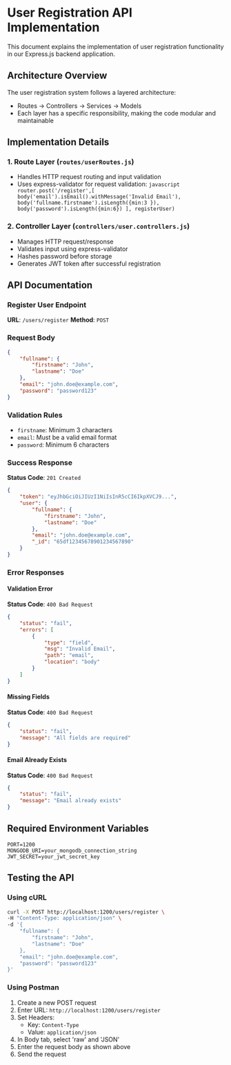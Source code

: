 # User Registration API Implementation

This document explains the implementation of user registration functionality in our Express.js backend application.

## Architecture Overview

The user registration system follows a layered architecture:

- Routes → Controllers → Services → Models
- Each layer has a specific responsibility, making the code modular and maintainable

## Implementation Details

### 1. Route Layer (`routes/userRoutes.js`)

- Handles HTTP request routing and input validation
- Uses express-validator for request validation: `javascript
router.post('/register',[
  body('email').isEmail().withMessage('Invalid Email'),
  body('fullname.firstname').isLength({min:3 }),
  body('password').isLength({min:6})
], registerUser)  `

### 2. Controller Layer (`controllers/user.controllers.js`)

- Manages HTTP request/response
- Validates input using express-validator
- Hashes password before storage
- Generates JWT token after successful registration

## API Documentation

### Register User Endpoint

**URL**: `/users/register`
**Method**: `POST`

### Request Body

```json
{
    "fullname": {
        "firstname": "John",
        "lastname": "Doe"
    },
    "email": "john.doe@example.com",
    "password": "password123"
}
```

### Validation Rules
- `firstname`: Minimum 3 characters
- `email`: Must be a valid email format
- `password`: Minimum 6 characters

### Success Response

**Status Code**: `201 Created`

```json
{
    "token": "eyJhbGciOiJIUzI1NiIsInR5cCI6IkpXVCJ9...",
    "user": {
        "fullname": {
            "firstname": "John",
            "lastname": "Doe"
        },
        "email": "john.doe@example.com",
        "_id": "65df12345678901234567890"
    }
}
```

### Error Responses

#### Validation Error
**Status Code**: `400 Bad Request`
```json
{
    "status": "fail",
    "errors": [
        {
            "type": "field",
            "msg": "Invalid Email",
            "path": "email",
            "location": "body"
        }
    ]
}
```

#### Missing Fields
**Status Code**: `400 Bad Request`
```json
{
    "status": "fail",
    "message": "All fields are required"
}
```

#### Email Already Exists
**Status Code**: `400 Bad Request`
```json
{
    "status": "fail",
    "message": "Email already exists"
}
```

## Required Environment Variables
```env
PORT=1200
MONGODB_URI=your_mongodb_connection_string
JWT_SECRET=your_jwt_secret_key
```

## Testing the API

### Using cURL
```bash
curl -X POST http://localhost:1200/users/register \
-H "Content-Type: application/json" \
-d '{
    "fullname": {
        "firstname": "John",
        "lastname": "Doe"
    },
    "email": "john.doe@example.com",
    "password": "password123"
}'
```

### Using Postman
1. Create a new POST request
2. Enter URL: `http://localhost:1200/users/register`
3. Set Headers:
   - Key: `Content-Type`
   - Value: `application/json`
4. In Body tab, select 'raw' and 'JSON'
5. Enter the request body as shown above
6. Send the request 